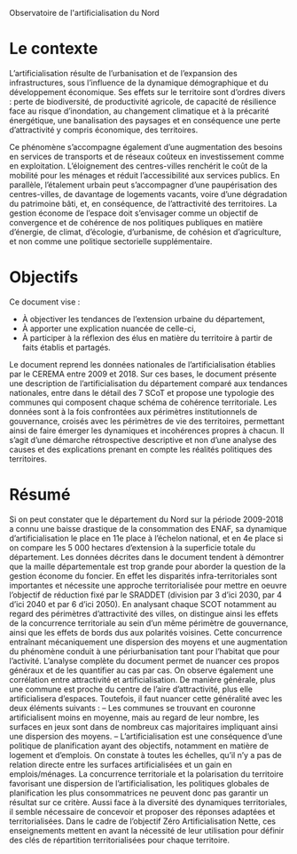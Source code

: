 Observatoire de l'artificialisation du Nord

# Le contexte

L’artificialisation résulte de l’urbanisation et de l’expansion des infrastructures, sous l’influence de la dynamique démographique et du développement économique. Ses effets sur le territoire sont d’ordres divers : perte de biodiversité, de productivité agricole, de capacité de résilience face au risque d’inondation, au changement climatique et à la précarité énergétique, une banalisation des paysages et en conséquence une perte d’attractivité y compris économique, des territoires.

Ce phénomène s’accompagne également d’une augmentation des besoins en services de transports et de réseaux coûteux en investissement comme en exploitation. L’éloignement des centres-villes renchérit le coût de la mobilité pour les ménages et réduit l’accessibilité aux services publics.
En parallèle, l’étalement urbain peut s’accompagner d’une paupérisation des centres-villes, de davantage de logements vacants, voire d’une dégradation du patrimoine bâti, et, en conséquence, de l’attractivité des territoires. La gestion économe de l’espace doit s’envisager comme un objectif de convergence et de cohérence de nos politiques publiques en matière d’énergie, de climat, d’écologie, d’urbanisme, de cohésion et d’agriculture, et non comme une politique sectorielle supplémentaire.

# Objectifs

Ce document vise :

- À objectiver les tendances de l’extension urbaine du département,
- À apporter une explication nuancée de celle-ci,
- À participer à la réflexion des élus en matière du territoire à partir de faits établis et partagés.

Le document reprend les données nationales de l’artificialisation établies par le CEREMA entre 2009 et 2018. Sur ces bases, le document présente une description de l’artificialisation du département comparé aux tendances nationales, entre dans le détail des 7 SCoT et propose une typologie des communes qui composent chaque schéma de cohérence territoriale.
Les données sont à la fois confrontées aux périmètres institutionnels de gouvernance, croisés avec les périmètres de vie des territoires, permettant ainsi de faire émerger les dynamiques et incohérences propres à chacun. Il s’agit d’une démarche rétrospective descriptive et non d’une analyse des causes et des explications prenant en compte les réalités politiques des territoires.

# Résumé

Si on peut constater que le département du Nord sur la période 2009-2018 a connu une baisse drastique de la consommation des ENAF, sa dynamique d’artificialisation le place en 11e place à l’échelon national, et en 4e place si on compare les 5 000 hectares d’extension à la superficie totale du département.
Les données décrites dans le document tendent à démontrer que la maille départementale est trop grande pour aborder la question de la gestion économe du foncier. En effet les disparités infra-territoriales sont importantes et nécessite une approche territorialisée pour mettre en oeuvre l’objectif de réduction fixé par le SRADDET (division par 3 d’ici 2030, par 4 d’ici 2040 et par 6 d’ici 2050).
En analysant chaque SCOT notamment au regard des périmètres d’attractivité des villes, on distingue ainsi les effets de la concurrence territoriale au sein d’un même périmètre de gouvernance, ainsi que les effets de bords dus aux polarités voisines. Cette concurrence entraînant mécaniquement une dispersion des moyens et une augmentation du phénomène conduit à une périurbanisation tant pour l’habitat que pour l’activité. L’analyse complète du document permet de nuancer ces propos généraux et de les quantifier au cas par cas.
On observe également une corrélation entre attractivité et artificialisation. De manière générale, plus une commune est proche du centre de l’aire d’attractivité, plus elle artificialisera d’espaces. Toutefois, il faut nuancer cette généralité avec les deux éléments suivants :
– Les communes se trouvant en couronne artificialisent moins en moyenne, mais au regard de leur nombre, les surfaces en jeux sont dans de nombreux cas majoritaires impliquant ainsi une dispersion des moyens.
– L’artificialisation est une conséquence d’une politique de planification ayant des objectifs, notamment en matière de logement et d’emplois. On constate à toutes les échelles, qu’il n’y a pas de relation directe entre les surfaces artificialisées et un gain en emplois/ménages. La concurrence territoriale et la polarisation du territoire favorisant une dispersion de l’artificialisation, les politiques globales de planification les plus consommatrices ne peuvent donc pas garantir un résultat sur ce critère.
Aussi face à la diversité des dynamiques territoriales, il semble nécessaire de concevoir et proposer des réponses adaptées et territorialisées. Dans le cadre de l’objectif Zéro Artificialisation Nette, ces enseignements mettent en avant la nécessité de leur utilisation pour définir des clés de répartition territorialisées pour chaque territoire.
